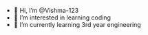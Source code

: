 - 👋 Hi, I’m @Vishma-123
- 👀 I’m interested in learning coding 
- 🌱 I’m currently learning 3rd year engineering 
  

<!---
Vishma-123/Vishma-123 is a ✨ special ✨ repository because its `README.md` (this file) appears on your GitHub profile.
You can click the Preview link to take a look at your changes.
--->
